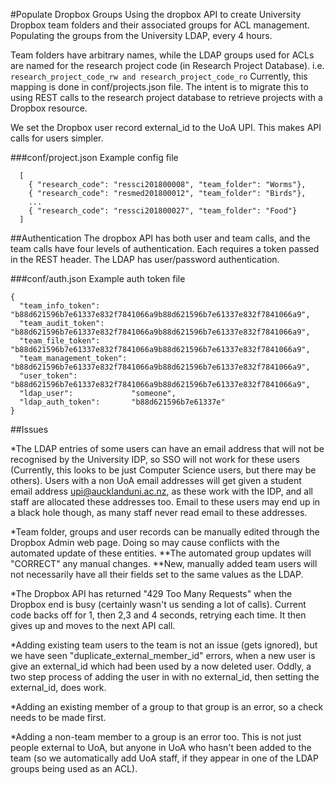 #Populate Dropbox Groups
Using the dropbox API to create University Dropbox team folders and their associated groups for ACL management. Populating the groups from the University LDAP, every 4 hours. 

Team folders have arbitrary names, while the LDAP groups used for ACLs are named for the research project code (in Research Project Database). 
i.e. ```research_project_code_rw and research_project_code_ro```
Currently, this mapping is done in conf/projects.json file. The intent is to migrate this to using REST calls to the research project database to retrieve projects with a Dropbox resource.

We set the Dropbox user record external_id to the UoA UPI. This makes API calls for users simpler.

###conf/project.json
Example config file
```
  [
    { "research_code": "ressci201800008", "team_folder": "Worms"},
    { "research_code": "resmed201800012", "team_folder": "Birds"},
    ...
    { "research_code": "ressci201800027", "team_folder": "Food"}
  ]
```
##Authentication
The dropbox API has both user and team calls, and the team calls have four levels of authentication. Each requires a token passed in the REST header. The LDAP has user/password authentication.

###conf/auth.json
Example auth token file
```
{
  "team_info_token":       "b88d621596b7e61337e832f7841066a9b88d621596b7e61337e832f7841066a9",
  "team_audit_token":      "b88d621596b7e61337e832f7841066a9b88d621596b7e61337e832f7841066a9",
  "team_file_token":       "b88d621596b7e61337e832f7841066a9b88d621596b7e61337e832f7841066a9", 
  "team_management_token": "b88d621596b7e61337e832f7841066a9b88d621596b7e61337e832f7841066a9",
  "user_token":            "b88d621596b7e61337e832f7841066a9b88d621596b7e61337e832f7841066a9",
  "ldap_user":             "someone",
  "ldap_auth_token":       "b88d621596b7e61337e"
}
```

##Issues

*The LDAP entries of some users can have an email address that will not be recognised by the University IDP, so SSO will not work for these users (Currently, this looks to be just Computer Science users, but there may be others). Users with a non UoA email addresses will get given a student email address upi@aucklanduni.ac.nz, as these work with the IDP, and all staff are allocated these addresses too. Email to these users may end up in a black hole though, as many staff never read email to these addresses.

*Team folder, groups and user records can be manually edited through the Dropbox Admin web page. Doing so may cause conflicts with the automated update of these entities. **The automated group updates will "CORRECT" any manual changes. 
**New, manually added team users will not necessarily have all their fields set to the same values as the LDAP.

*The Dropbox API has returned "429 Too Many Requests" when the Dropbox end is busy (certainly wasn't us sending a lot of calls). Current code backs off for 1, then 2,3 and 4 seconds, retrying each time. It then gives up and moves to the next API call.

*Adding existing team users to the team is not an issue (gets ignored), but we have seen "duplicate_external_member_id" errors, when a new user is give an external_id which had been used by a now deleted user. Oddly, a two step process of adding the user in with no external_id, then setting the external_id, does work. 

*Adding an existing member of a group to that group is an error, so a check needs to be made first.

*Adding a non-team member to a group is an error too. This is not just people external to UoA, but anyone in UoA who hasn't been added to the team (so we automatically add UoA staff, if they appear in one of the LDAP groups being used as an ACL). 



